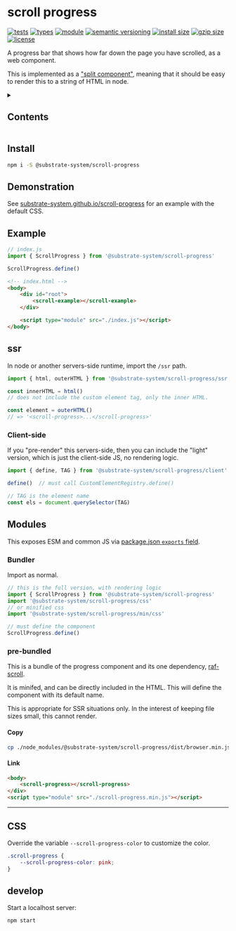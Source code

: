 # scroll progress
[![tests](https://img.shields.io/github/actions/workflow/status/substrate-system/scroll-progress/nodejs.yml?style=flat-square)](https://github.com/substrate-system/scroll-progress/actions/workflows/nodejs.yml)
[![types](https://img.shields.io/npm/types/@substrate-system/scroll-progress?style=flat-square)](README.md)
[![module](https://img.shields.io/badge/module-ESM%2FCJS-blue?style=flat-square)](README.md)
[![semantic versioning](https://img.shields.io/badge/semver-2.0.0-blue?logo=semver&style=flat-square)](https://semver.org/)
[![install size](https://flat.badgen.net/packagephobia/install/@substrate-system/scroll-progress?cache-control=no-cache)](https://packagephobia.com/result?p=@substrate-system/scroll-progress)
[![gzip size](https://img.shields.io/bundlephobia/minzip/@substrate-system/scroll-progress?style=flat-square)](https://bundlephobia.com/package/@substrate-system/scroll-progress)
[![license](https://img.shields.io/badge/license-Big_Time-blue?style=flat-square)](LICENSE)


A progress bar that shows how far down the page you have scrolled,
as a web component.

This is implemented as a ["split component"](https://www.spicyweb.dev/web-components-ssr-node/),
meaning that it should be easy to render this to a string of HTML in node.

<details><summary><h2>Contents</h2></summary>
<!-- toc -->
</details>

## Install

```sh
npm i -S @substrate-system/scroll-progress
```

## Demonstration

See [substrate-system.github.io/scroll-progress](https://substrate-system.github.io/scroll-progress/)
for an example with the default CSS.

## Example

```js
// index.js
import { ScrollProgress } from '@substrate-system/scroll-progress'

ScrollProgress.define()
```

```html
<!-- index.html -->
<body>
    <div id="root">
        <scroll-example></scroll-example>
    </div>

    <script type="module" src="./index.js"></script>
</body>
```

## ssr

In node or another servers-side runtime, import the `/ssr` path.

```js
import { html, outerHTML } from '@substrate-system/scroll-progress/ssr'

const innerHTML = html()
// does not include the custom element tag, only the inner HTML.

const element = outerHTML()
// => '<scroll-progress>...</scroll-progress>'
```

### Client-side

If you "pre-render" this servers-side, then you
can include the "light" version, which is just the client-side JS, no rendering
logic.

```js
import { define, TAG } from '@substrate-system/scroll-progress/client'

define()  // must call CustomElementRegistry.define()

// TAG is the element name
const els = document.querySelector(TAG)
```

## Modules

This exposes ESM and common JS via [package.json `exports` field](https://nodejs.org/api/packages.html#exports).

### Bundler

Import as normal.

```js
// this is the full version, with rendering logic
import { ScrollProgress } from '@substrate-system/scroll-progress'
import '@substrate-system/scroll-progress/css'
// or minified css
import '@substrate-system/scroll-progress/min/css'

// must define the component
ScrollProgress.define()
```

### pre-bundled

This is a bundle of the progress component and its one dependency,
[raf-scroll](https://github.com/substrate-system/raf-scroll).

It is minifed, and can be directly included in the HTML. This will
define the component with its default name.

This is appropriate for SSR situations only. In the interest of keeping file
sizes small, this cannot render.

#### Copy

```sh
cp ./node_modules/@substrate-system/scroll-progress/dist/browser.min.js ./public/scroll-progress.min.js
```

#### Link

```html
<body>
    <scroll-progress></scroll-progress>
</div>
<script type="module" src="./scroll-progress.min.js"></script>
```

----------------------------------------------------------------------


## CSS

Override the variable `--scroll-progress-color` to customize the color.

```css
.scroll-progress {
    --scroll-progress-color: pink;
}
```

## develop

Start a localhost server:

```sh
npm start
```
